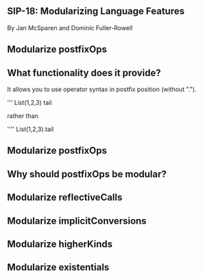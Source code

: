 ## SIP-18: Modularizing Language Features

By Jan McSparen and Dominic Fuller-Rowell


## Modularize postfixOps

What functionality does it provide?
-----------------------------------

It allows you to use operator syntax in postfix position (without ".").

''' List(1,2,3) tail

rather than

'''' List(1,2,3).tail

## Modularize postfixOps


Why should postfixOps be modular?
---------------------------------




## Modularize reflectiveCalls


## Modularize implicitConversions


## Modularize higherKinds


## Modularize existentials


